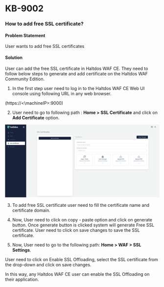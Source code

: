 # KB-9002

### **How to add free SSL certificate?**

#### **Problem Statement**

User wants to add free SSL certificates

#### **Solution**

User can add the free SSL certificate in Haltdos WAF CE. They need to follow below steps to generate and add certificate on the Haltdos WAF Community Edition.

1. In the first step user need to log in to the Haltdos WAF CE Web UI console using following URL in any web browser.

(https://<\machineIP>:9000)

2. User need to go to following path : **Home > SSL Certificate** and click on **Add Certificate** option.

![SSL Certificate](/img/cekb/ssl_certificate.png)

3. To add free SSL certificate user need to fill the certificate name and certificate domain.

4. Now, User need to click on copy - paste option and click on generate button. Once generate button is clicked system will generate Free SSL certificate. User need to click on save changes to save the SSL certificate.

5. Now, User need to go to the following path: **Home > WAF > SSL Settings**. 

User need to click on Enable SSL Offloading, select the SSL certificate from the drop-down and click on save changes.

In this way, any Haltdos WAF CE user can enable the SSL Offloading on their application.
